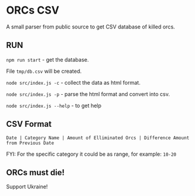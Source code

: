 # ORCs CSV

A small parser from public source to get CSV database of killed orcs.

## RUN

```npm run start``` - get the database.

File `tmp/db.csv` will be created.

`node src/index.js -c` - collect the data as html format.

`node src/index.js -p` - parse the html format and convert into csv.

`node src/index.js --help` - to get help

## CSV Format

```Date | Category Name | Amount of Elliminated Orcs | Difference Amount from Previous Date```

FYI: For the specific category it could be as range, for example: `10-20`

## ORCs must die!

Support Ukraine!
